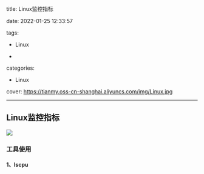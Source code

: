 title: Linux监控指标

date: 2022-01-25 12:33:57

tags:

- Linux

- 

categories:

- Linux

cover: https://tianmy.oss-cn-shanghai.aliyuncs.com/img/Linux.jpg

---

## Linux监控指标

![](https://tianmy.oss-cn-shanghai.aliyuncs.com/img/33981643097669_.pic.jpg)

### 工具使用

#### 1、lscpu
